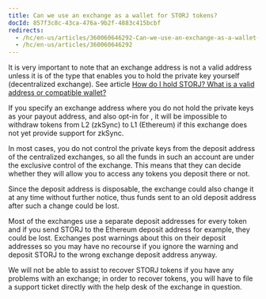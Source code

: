 ```yaml
---
title: Can we use an exchange as a wallet for STORJ tokens?
docId: 857f3c8c-43ca-476a-9b2f-4883c415bcbf
redirects:
  - /hc/en-us/articles/360060646292-Can-we-use-an-exchange-as-a-wallet-for-STORJ-tokens
  - /hc/en-us/articles/360060646292
---
```

It is very important to note that an exchange address is not a valid address unless it is of the type that enables you to hold the private key yourself (decentralized exchange). See article [How do I hold STORJ? What is a valid address or compatible wallet?](docId:a045be02-e05a-11ef-9338-6045bd1fa4e3)

If you specify an exchange address where you do not hold the private keys as your payout address, and also opt-in for [](docId:6TX_ve1PyUrXuwax-mWWw), it will be impossible to withdraw tokens from L2 (zkSync) to L1 (Ethereum) if this exchange does not yet provide support for zkSync.

In most cases, you do not control the private keys from the deposit address of the centralized exchanges, so all the funds in such an account are under the exclusive control of the exchange. This means that they can decide whether they will allow you to access any tokens you deposit there or not.

Since the deposit address is disposable, the exchange could also change it at any time without further notice, thus funds sent to an old deposit address after such a change could be lost.

Most of the exchanges use a separate deposit addresses for every token and if you send STORJ to the Ethereum deposit address for example, they could be lost. Exchanges post warnings about this on their deposit addresses so you may have no recourse if you ignore the warning and deposit STORJ to the wrong exchange deposit address anyway.


We will not be able to assist to recover STORJ tokens if you have any problems with an exchange; in order to recover tokens, you will have to file a support ticket directly with the help desk of the exchange in question.